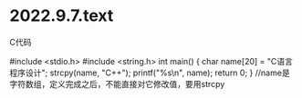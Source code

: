 # 2022.9.7.text
C代码

#include <stdio.h>
#include <string.h>
int main()
{
	char name[20] = "C语言程序设计";
	strcpy(name, "C++");
	printf("%s\n", name);
	return 0;
}
//name是字符数组，定义完成之后，不能直接对它修改值，要用strcpy

